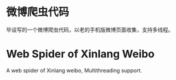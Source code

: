 # 微博爬虫代码

毕设写的一个微博爬虫代码，以老的手机版微博页面收集，支持多线程。

# Web Spider of Xinlang Weibo

A web spider of Xinlang weibo, Multithreading support.
